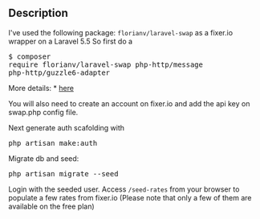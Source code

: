 ## Description

I've used the following package: <code>florianv/laravel-swap</code> as a fixer.io wrapper on a Laravel 5.5
So first do a <pre>$ composer require florianv/laravel-swap php-http/message php-http/guzzle6-adapter</pre>

More details: * <a href="https://github.com/florianv/laravel-swap" target="_blank">here</a>

You will also need to create an account on fixer.io and add the api key on swap.php config file. 

Next generate auth scafolding with <pre>php artisan make:auth</pre>
Migrate db and seed: <pre>php artisan migrate --seed</pre>

Login with the seeded user.
Access <code>/seed-rates</code> from your browser to populate a few rates from fixer.io (Please note that only a few of them are available on the free plan)
